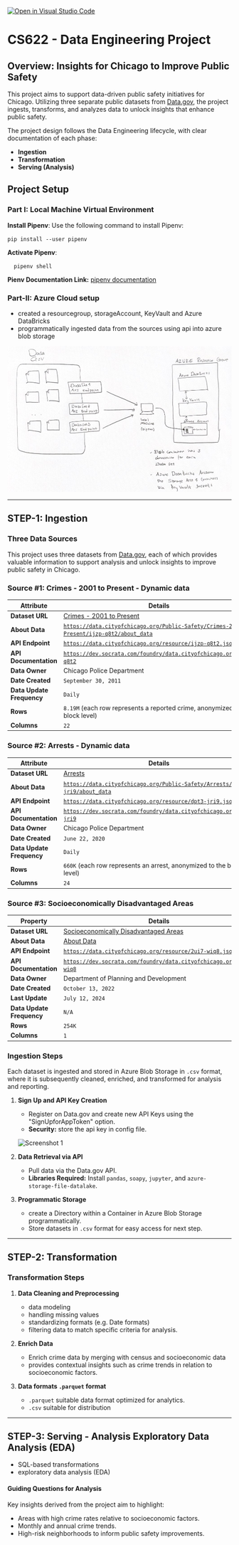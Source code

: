 [![Open in Visual Studio Code](https://classroom.github.com/assets/open-in-vscode-2e0aaae1b6195c2367325f4f02e2d04e9abb55f0b24a779b69b11b9e10269abc.svg)](https://classroom.github.com/online_ide?assignment_repo_id=16374176&assignment_repo_type=AssignmentRepo)

# CS622 - Data Engineering Project

## Overview: Insights for Chicago to Improve Public Safety

This project aims to support data-driven public safety initiatives for Chicago. Utilizing three separate public datasets from [Data.gov](https://www.data.gov/), the project ingests, transforms, and analyzes data to unlock insights that enhance public safety.

The project design follows the Data Engineering lifecycle, with clear documentation of each phase:

- **Ingestion**
- **Transformation**
- **Serving (Analysis)**

## Project Setup

### Part I: Local Machine Virtual Environment

**Install Pipenv**: Use the following command to install Pipenv:

```
pip install --user pipenv

```

**Activate Pipenv**:

```
  pipenv shell

```

**Pienv Documentation Link:** [pipenv documentation](https://pipenv.pypa.io/en/latest/)

### Part-II: Azure Cloud setup

- created a resourcegroup, storageAccount, KeyVault and Azure DataBricks
- programmatically ingested data from the sources using api into azure blob storage

![Implementation](impl.jpg)

---

## STEP-1: Ingestion

### Three Data Sources

This project uses three datasets from [Data.gov](https://www.data.gov/), each of which provides valuable information to support analysis and unlock insights to improve public safety in Chicago.

### Source #1: Crimes - 2001 to Present - Dynamic data

| Attribute                 | Details                                                                                                                                                                                |
| ------------------------- | -------------------------------------------------------------------------------------------------------------------------------------------------------------------------------------- |
| **Dataset URL**           | [Crimes - 2001 to Present](https://catalog.data.gov/dataset/crimes-2001-to-present)                                                                                                    |
| **About Data**            | [`https://data.cityofchicago.org/Public-Safety/Crimes-2001-to-Present/ijzp-q8t2/about_data`](https://data.cityofchicago.org/Public-Safety/Crimes-2001-to-Present/ijzp-q8t2/about_data) |
| **API Endpoint**          | [`https://data.cityofchicago.org/resource/ijzp-q8t2.json`](https://data.cityofchicago.org/resource/ijzp-q8t2.json)                                                                     |
| **API Documentation**     | [`https://dev.socrata.com/foundry/data.cityofchicago.org/ijzp-q8t2`](https://dev.socrata.com/foundry/data.cityofchicago.org/ijzp-q8t2)                                                 |
| **Data Owner**            | Chicago Police Department                                                                                                                                                              |
| **Date Created**          | `September 30, 2011`                                                                                                                                                                   |
| **Data Update Frequency** | `Daily`                                                                                                                                                                                |
| **Rows**                  | `8.19M` (each row represents a reported crime, anonymized to the block level)                                                                                                          |
| **Columns**               | `22`                                                                                                                                                                                   |

### Source #2: Arrests - Dynamic data

| Attribute                 | Details                                                                                                                                                  |
| ------------------------- | -------------------------------------------------------------------------------------------------------------------------------------------------------- |
| **Dataset URL**           | [Arrests](https://catalog.data.gov/dataset/arrests)                                                                                                      |
| **About Data**            | [`https://data.cityofchicago.org/Public-Safety/Arrests/dpt3-jri9/about_data`](https://data.cityofchicago.org/Public-Safety/Arrests/dpt3-jri9/about_data) |
| **API Endpoint**          | [`https://data.cityofchicago.org/resource/dpt3-jri9.json`](https://data.cityofchicago.org/resource/dpt3-jri9.json)                                       |
| **API Documentation**     | [`https://dev.socrata.com/foundry/data.cityofchicago.org/dpt3-jri9`](https://dev.socrata.com/foundry/data.cityofchicago.org/dpt3-jri9)                   |
| **Data Owner**            | Chicago Police Department                                                                                                                                |
| **Date Created**          | `June 22, 2020`                                                                                                                                          |
| **Data Update Frequency** | `Daily`                                                                                                                                                  |
| **Rows**                  | `660K` (each row represents an arrest, anonymized to the block level)                                                                                    |
| **Columns**               | `24`                                                                                                                                                     |

### Source #3: Socioeconomically Disadvantaged Areas

| Property                  | Details                                                                                                                                |
| ------------------------- | -------------------------------------------------------------------------------------------------------------------------------------- |
| **Dataset URL**           | [Socioeconomically Disadvantaged Areas](https://catalog.data.gov/dataset/socioeconomically-disadvantaged-areas)                        |
| **About Data**            | [About Data](https://data.cityofchicago.org/Community-Economic-Development/Socioeconomically-Disadvantaged-Areas/2ui7-wiq8/about_data) |
| **API Endpoint**          | [`https://data.cityofchicago.org/resource/2ui7-wiq8.json`](https://data.cityofchicago.org/resource/2ui7-wiq8.json)                     |
| **API Documentation**     | [`https://dev.socrata.com/foundry/data.cityofchicago.org/2ui7-wiq8`](https://dev.socrata.com/foundry/data.cityofchicago.org/2ui7-wiq8) |
| **Data Owner**            | Department of Planning and Development                                                                                                 |
| **Date Created**          | `October 13, 2022`                                                                                                                     |
| **Last Update**           | `July 12, 2024`                                                                                                                        |
| **Data Update Frequency** | `N/A`                                                                                                                                  |
| **Rows**                  | `254K`                                                                                                                                 |
| **Columns**               | `1`                                                                                                                                    |

### Ingestion Steps

Each dataset is ingested and stored in Azure Blob Storage in `.csv` format, where it is subsequently cleaned, enriched, and transformed for analysis and reporting.

1. **Sign Up and API Key Creation**

   - Register on Data.gov and create new API Keys using the "SignUpforAppToken" option.
   - **Security:** store the api key in config file.

   ![Screenshot 1](link.png)

2. **Data Retrieval via API**

   - Pull data via the Data.gov API.
   - **Libraries Required:** Install `pandas`, `soapy`, `jupyter`, and `azure-storage-file-datalake`.

3. **Programmatic Storage**

   - create a Directory within a Container in Azure Blob Storage programmatically.
   - Store datasets in `.csv` format for easy access for next step.

---

## STEP-2: Transformation

### Transformation Steps

1. **Data Cleaning and Preprocessing**

   - data modeling
   - handling missing values
   - standardizing formats (e.g. Date formats)
   - filtering data to match specific criteria for analysis.

2. **Enrich Data**

   - Enrich crime data by merging with census and socioeconomic data
   - provides contextual insights such as crime trends in relation to socioeconomic factors.

3. **Data formats `.parquet` format**
   - `.parquet` suitable data format optimized for analytics.
   - `.csv` suitable for distribution

---

## STEP-3: Serving - Analysis Exploratory Data Analysis (EDA)

- SQL-based transformations
- exploratory data analysis (EDA)

#### Guiding Questions for Analysis

Key insights derived from the project aim to highlight:

- Areas with high crime rates relative to socioeconomic factors.
- Monthly and annual crime trends.
- High-risk neighborhoods to inform public safety improvements.
